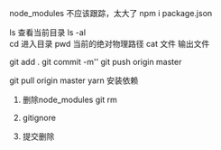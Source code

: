 node_modules  不应该跟踪，太大了
npm i  package.json



ls   查看当前目录
ls -al  
cd   进入目录
pwd  当前的绝对物理路径
cat  文件   输出文件


git add .
git commit -m''
git push origin master

git pull origin master
yarn 安装依赖

1. 删除node_modules
   git rm

2. gitignore
3. 提交删除